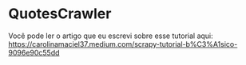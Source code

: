 # QuotesCrawler

Você pode ler o artigo que eu escrevi sobre esse tutorial aqui: 
https://carolinamaciel37.medium.com/scrapy-tutorial-b%C3%A1sico-9096e90c55dd
